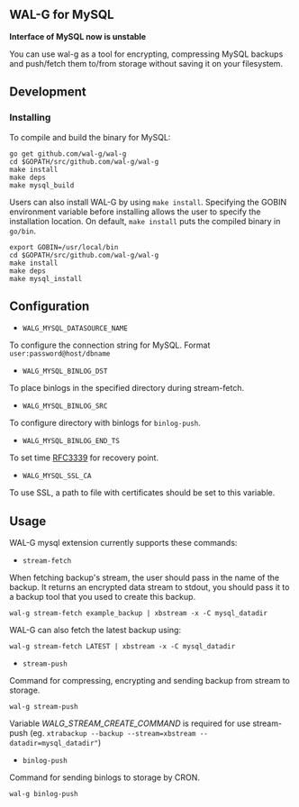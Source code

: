 ## WAL-G for MySQL

**Interface of MySQL now is unstable**

You can use wal-g as a tool for encrypting, compressing MySQL backups and push/fetch them to/from storage without saving it on your filesystem.

Development
-----------
### Installing
To compile and build the binary for MySQL:

```
go get github.com/wal-g/wal-g
cd $GOPATH/src/github.com/wal-g/wal-g
make install
make deps
make mysql_build
```
Users can also install WAL-G by using `make install`. Specifying the GOBIN environment variable before installing allows the user to specify the installation location. On default, `make install` puts the compiled binary in `go/bin`.
```
export GOBIN=/usr/local/bin
cd $GOPATH/src/github.com/wal-g/wal-g
make install
make deps
make mysql_install
```

Configuration
-------------

* `WALG_MYSQL_DATASOURCE_NAME`

To configure the connection string for MySQL. Format ```user:password@host/dbname```

* `WALG_MYSQL_BINLOG_DST`

To place binlogs in the specified directory during stream-fetch.

* `WALG_MYSQL_BINLOG_SRC`

To configure directory with binlogs for ```binlog-push```.

* `WALG_MYSQL_BINLOG_END_TS`

To set time [RFC3339](https://www.ietf.org/rfc/rfc3339.txt) for recovery point.

* `WALG_MYSQL_SSL_CA`

To use SSL, a path to file with certificates should be set to this variable.


Usage
-----

WAL-G mysql extension currently supports these commands:

* ``stream-fetch``

When fetching backup's stream, the user should pass in the name of the backup. It returns an encrypted data stream to stdout, you should pass it to a backup tool that you used to create this backup.
```
wal-g stream-fetch example_backup | xbstream -x -C mysql_datadir
```
WAL-G can also fetch the latest backup using:

```
wal-g stream-fetch LATEST | xbstream -x -C mysql_datadir
```

* ``stream-push``

Command for compressing, encrypting and sending backup from stream to storage.

```
wal-g stream-push
```

Variable _WALG_STREAM_CREATE_COMMAND_ is required for use stream-push 
(eg. ```xtrabackup --backup --stream=xbstream --datadir=mysql_datadir"```)

* ``binlog-push``

Command for sending binlogs to storage by CRON.

```
wal-g binlog-push
```
